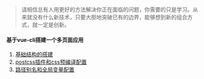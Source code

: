 >  请相信总有人用更好的方法解决你正在面临的问题，你需要的只是学习。从来就没有什么新技术，只要大胆地突破已有的边界，能够想到新的组合方式，就一定是创新。


#### 基于vue-cli搭建一个多页面应用
1. <a href="vue/multi-page-app-01.md" target="_blank">基础结构的搭建</a>
2. <a href="vue/multi-page-app-02.md" target="_blank">postcss插件和css预编译配置</a>
3. <a href="vue/multi-page-app-03.md" target="_blank">路径别名和全局变量配置</a>